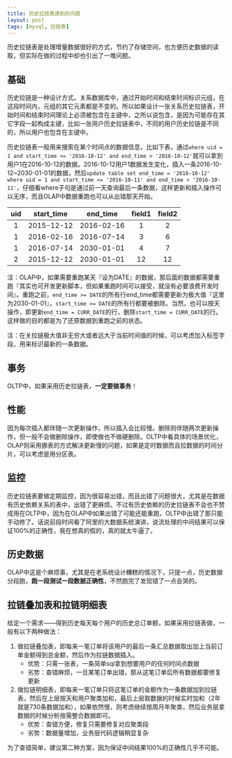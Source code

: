 ```yaml
---
title: 历史拉链表遇到的问题
layout: post
tags: [mysql, 拉链表]
---
```


历史拉链表是处理增量数据很好的方式，节约了存储空间，也方便历史数据的读取，但实际在做的过程中却也引出了一堆问题。

## 基础

历史拉链是一种设计方式，关系数据库中，通过开始时间和结束时间标识元组，在这段时间内，元组的其它元素都是不变的。所以如果设计一张关系历史拉链表，开始时间和结束时间理论上必须被包含在主键中，之所以说包含，是因为可能存在其它字段一起构成主键，比如一张用户历史拉链表中，不同的用户历史拉链是不同的，所以用户也包含在主键中。

历史拉链表一般用来搜索在某个时间点的数据信息，比如下表，通过`where uid = 1 and start_time <= '2016-10-12' and end_time > '2016-10-12'`就可以拿到用户1在2016-10-12的数据。2016-10-12用户1数据发生变化，插入一条2016-10-12~2030-01-01的数据，然后`update table set end_time = '2016-10-12' where uid = 1 and start_time <= '2016-10-11' and end_time > '2016-10-11'`，仔细看where子句是通过前一天查询最后一条数据，这样更新和插入操作可以无序，而且OLAP中数据重跑也可以从出错那天开始。

|  uid  | start_time |  end_time  | field1 | field2 |
| :---: | :--------: | :--------: | :----: | :----: |
|   1   | 2015-12-12 | 2016-02-16 |   1    |   2    |
|   1   | 2016-02-16 | 2016-07-14 |   3    |   6    |
|   1   | 2016-07-14 | 2030-01-01 |   4    |   7    |
|   2   | 2015-12-12 | 2030-01-01 |   12   |   12   |

注：OLAP中，如果需要重跑某天『设为DATE』的数据，那后面的数据都需要重跑『其实也可开发更新脚本，但如果重跑时间可以接受，就没有必要浪费开发时间』。重跑之前，`end_time >= DATE`的所有行end_time都需要更新为极大值『这里为2030-01-01』，`start_time >= DATE`的所有行都要被删除。当然，也可以按天操作，即更新`end_time = CURR_DATE`的行，删除`start_time = CURR_DATE`的行。这样做的目的都是为了还原数据到重跑之前的状态。

注：在关拉链极大值非无穷大或者远大于当前时间值的时候，可以考虑加入标签字段，用来标识最新的一条数据。

## 事务

OLTP中，如果采用历史拉链表，**一定要做事务**！


## 性能

因为每次插入都伴随一次更新操作，所以插入会比较慢。删除则伴随两次更新操作，但一般不会做删除操作，即使做也不做硬删除。OLTP中看具体的场景优化，OLAP则采用挪表的方式解决更新慢的问题，如果是定时数据而且拉数据的时间分片，可以考虑是用分区表。


## 监控

历史拉链表要做定期监控，因为很容易出错，而且出错了问题很大，尤其是在数据有历史依赖关系的表中，出错了更麻烦。不过有历史依赖的历史拉链表不会也不赞成用在OLTP中，因为在OLAP中如果出错了可能还能重跑，OLTP中出错了那只能手动修了。话说前段时间看了阿里的大数据系统演讲，说流处理的中间结果可以保证100%的正确性，我在想真的假的，真的就太牛逼了。

## 历史数据

OLAP中这是个麻烦事，尤其是在老系统设计糟糕的情况下，只提一点，历史数据分段跑，**跑一段测试一段数据正确性**，不然跑完了发现错了一点会哭的。

## 拉链叠加表和拉链明细表

给定一个需求——得到历史每天每个用户的历史总订单额，如果采用拉链表做，一般有以下两种做法：

1. 做拉链叠加表，即每来一笔订单将该用户的最后一条汇总数据取出加上当前订单金额得到总金额，然后作为拉链数据插入。
    * 优势：只需一张表，一条简单sql拿到想要用户的任何时间点数据
    * 劣势：查错麻烦，一旦某笔订单出错，那从这笔订单后所有数据都要修复更新
2. 做拉链明细表，即每来一笔订单只将这笔订单的金额作为一条数据加到拉链表，然后在上层按天和用户聚类加和，最后上层取数据的时候实时加和（2年就是730条数据加和），如果依然慢，则考虑继续按周月年聚类，然后业务层拿数据的时候分析按需整合数据即可。
    * 优势：查错方便，修复只需要修复对应聚类段
    * 劣势：数据量增加，业务层代码逻辑稍显复杂

为了查错简单，建议第二种方案，因为保证中间结果100%的正确性几乎不可能。
